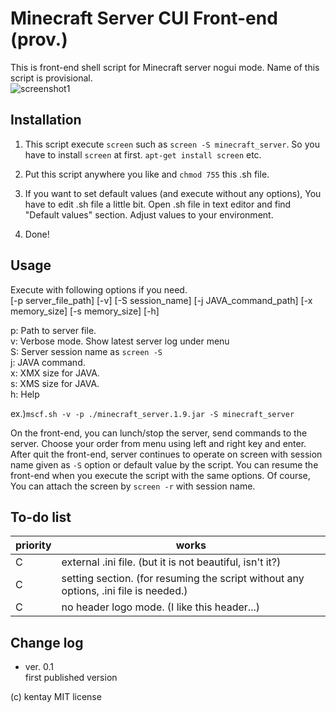 # Minecraft Server CUI Front-end (prov.)
This is front-end shell script for Minecraft server nogui mode. Name of this script is provisional.  
![screenshot1](https://github.com/ymmtknt/Minecraft-Server-CUI-Front-end/screenshot1.png)

## Installation  
1) This script execute `screen` such as `screen -S minecraft_server`. So you have to install `screen` at first. `apt-get install screen` etc.

2) Put this script anywhere you like and `chmod 755` this .sh file.

3) If you want to set default values (and execute without any options), You have to edit .sh file a little bit. Open .sh file in text editor and find "Default values" section. Adjust values to your environment.  

4) Done!

## Usage
Execute with following options if you need.  
[-p server_file_path] [-v] [-S session_name] [-j JAVA_command_path] [-x memory_size] [-s memory_size] [-h]

p: Path to server file.  
v: Verbose mode. Show latest server log under menu  
S: Server session name as `screen -S`  
j: JAVA command.  
x: XMX size for JAVA.  
s: XMS size for JAVA.  
h: Help

ex.)`mscf.sh -v -p ./minecraft_server.1.9.jar -S minecraft_server`

On the front-end, you can lunch/stop the server, send commands to the server. Choose your order from menu using left and right key and enter.
After quit the front-end, server continues to operate on screen with session name given as `-S` option or default value by the script. You can resume the front-end when you execute the script with the same options. Of course, You can attach the screen by `screen -r` with session name.

## To-do list

|priority|works|
|-----|----|
|C|external .ini file. (but it is not beautiful, isn't it?)|
|C|setting section. (for resuming the script without any options, .ini file is needed.)|
|C|no header logo mode. (I like this header...)|

## Change log
- ver. 0.1  
first published version

(c) kentay MIT license
